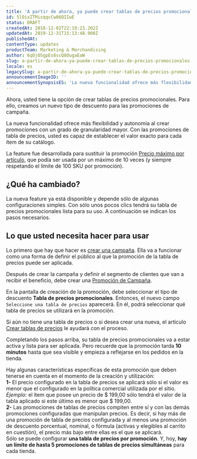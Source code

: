```yaml
---
title: 'A partir de ahora, ya puede crear tablas de precios promocionales'
id: 5lOixZTMisqqcCw86QIIwE
status: DRAFT
createdAt: 2018-12-02T22:19:23.202Z
updatedAt: 2019-12-31T15:13:48.900Z
publishedAt: 
contentType: updates
productTeam: Marketing & Merchandising
author: 6qOjO5gpEs8scQ8OugaEaW
slug: a-partir-de-ahora-ya-puede-crear-tablas-de-precios-promocionales
locale: es
legacySlug: a-partir-de-ahora-ya-puede-crear-tablas-de-precios-promocionales
announcementImageID: ''
announcementSynopsisES: 'La nueva funcionalidad ofrece más flexibilidad y autonomía al crear promociones con un grado de granularidad mayor.'
---
```


Ahora, usted tiene la opción de crear tablas de precios promocionales. Para ello, creamos un nuevo tipo de descuento para las promociones de campaña.

La nueva funcionalidad ofrece más flexibilidad y autonomía al crear promociones con un grado de granularidad mayor. Con las promociones de tabla de precios, usted es capaz de establecer el valor exacto para cada ítem de su catálogo.

La feature fue desarrollada para sustituir la promoción [Precio máximo por artículo](/es/tutorial/precio-maximo-por-articulo/), que podía ser usada por un máximo de 10 veces (y siempre respetando el límite de 100 SKU por promoción).


## ¿Qué ha cambiado?
La nueva feature ya está disponible y depende sólo de algunas configuraciones simples. Con sólo unos pocos clics tendrá su tabla de precios promocionales lista para su uso. A continuación se indican los pasos necesarios.


## Lo que usted necesita hacer para usar
Lo primero que hay que hacer es [crear una campaña](). Ella va a funcionar como una forma de definir el público al que la promoción de la tabla de precios puede ser aplicada.

Después de crear la campaña y definir el segmento de clientes que van a recibir el beneficio, debe crear una [Promoción de Campaña]().

En la pantalla de creación de la promoción, debe seleccionar el tipo de descuento __Tabla de precios promocionales__. Entonces, el nuevo campo `Seleccione una tabla de precios` aparecerá. En él, podrá seleccionar qué tabla de precios se utilizará en la promoción.

Si aún no tiene una tabla de precios o si desea crear una nueva, el artículo [Crear tablas de precios](https://help.vtex.com/es/tutorial/configurar-price-tables) le ayudará con el proceso.

Completando los pasos arriba, su tabla de precios promocionales va a estar activa y lista para ser aplicada. Pero recuerde que la promoción tarda __10 minutos__ hasta que sea visible y empieza a reflejarse en los pedidos en la tienda.

<div class="alert alert-info">
Hay algunas características específicas de esta promoción que deben tenerse en cuenta en el momento de la creación y utilización:</br>
<strong>1-</strong> El precio configurado en la tabla de precios se aplicará sólo si el valor es menor que el configurado en la política comercial utilizada por el sitio. <em>Ejemplo:</em> el ítem que posee un precio de $ 199,00 sólo tendrá el valor de la tabla aplicado si este último es menor que $ 199,00.</br>
<strong>2-</strong> Las promociones de tablas de precios compiten entre sí y con las demás promociones configuradas que manipulan precios. Es decir, si hay más de una promoción de tabla de precios configurada y al menos una promoción de descuento porcentual, nominal, o fórmula (activas y elegibles al carrito en cuestión), el precio más bajo entre ellas es el que se aplicará.
</div>

<div class="alert alert-warning">
Sólo se puede configurar <strong>una tabla de precios por promoción</strong>. Y, hoy, <strong>hay un límite de hasta 5 promociones de tablas de precios simultáneas</strong> para cada tienda.
</div>

